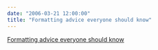 ```yaml
---
date: "2006-03-21 12:00:00"
title: "Formatting advice everyone should know"
---
```


[Formatting advice everyone should know](/lemire/blog/2006/03-21-formatting-advice-everyone-should-know)


